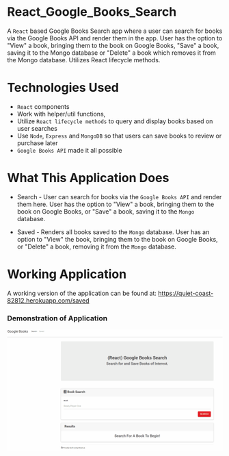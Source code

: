 # React_Google_Books_Search

A ```React``` based Google Books Search app where a user can search for books via the Google Books API and render them in the app. User has the option to "View" a book, bringing them to the book on Google Books, "Save" a book, saving it to the Mongo database or "Delete" a book which removes it from the Mongo database. Utilizes React lifecycle methods.

# Technologies Used

- ```React``` components
- Work with helper/util functions,
- Utilize ```React lifecycle methods``` to query and display books based on user searches
- Use ```Node```, ```Express``` and ```MongoDB``` so that users can save books to review or purchase later
- ```Google Books API``` made it all possible

# What This Application Does

* Search - User can search for books via the ```Google Books API``` and render them here. User has the option to "View" a book, bringing them to the book on Google Books, or "Save" a book, saving it to the ```Mongo``` database.

* Saved - Renders all books saved to the ```Mongo``` database. User has an option to "View" the book, bringing them to the book on Google Books, or "Delete" a book, removing it from the ```Mongo``` database.

# Working Application

A working version of the application can be found at: https://quiet-coast-82812.herokuapp.com/saved

### Demonstration of Application
![gif](GoogleBooks.gif)
